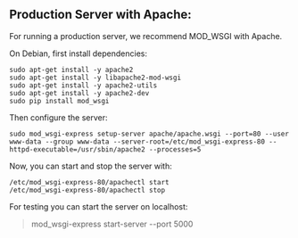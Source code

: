 ## Production Server with Apache:

For running a production server, we recommend MOD_WSGI with Apache.

On Debian, first install dependencies:

```
sudo apt-get install -y apache2
sudo apt-get install -y libapache2-mod-wsgi
sudo apt-get install -y apache2-utils
sudo apt-get install -y apache2-dev
sudo pip install mod_wsgi
```

Then configure the server:
```
sudo mod_wsgi-express setup-server apache/apache.wsgi --port=80 --user www-data --group www-data --server-root=/etc/mod_wsgi-express-80 --httpd-executable=/usr/sbin/apache2 --processes=5
```

Now, you can start and stop the server with:
```
/etc/mod_wsgi-express-80/apachectl start
/etc/mod_wsgi-express-80/apachectl stop
```

For testing you can start the server on localhost:

> mod_wsgi-express start-server --port 5000